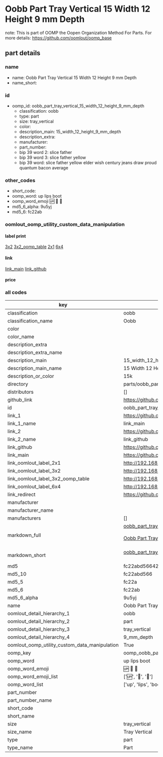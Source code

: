 # Oobb Part Tray Vertical 15 Width 12 Height 9 mm Depth  

note: This is part of OOMP the Oopen Organization Method For Parts. For more details: https://github.com/oomlout/oomp_base

##  part details
  







### name
* name: Oobb Part Tray Vertical 15 Width 12 Height 9 mm Depth
* name_short: 
### id
* oomp_id: oobb_part_tray_vertical_15_width_12_height_9_mm_depth
  * classification: oobb
  * type: part
  * size: tray_vertical
  * color: 
  * description_main: 15_width_12_height_9_mm_depth
  * description_extra: 
  * manufacturer: 
  * part_number: 
  * bip 39 word 2: slice father
  * bip 39 word 3: slice father yellow
  * bip 39 word: slice father yellow elder wish century jeans draw proud quantum bacon average

### other_codes
* short_code: 
* oomp_word: up lips boot
* oomp_word_emoji :up: :lips: :boot:
* md5_6_alpha: 9u5yj
* md5_6: fc22ab






### oomlout_oomp_utility_custom_data_manipulation
#### label print
[3x2](http://192.168.1.245:1112/?label=oomp%209u5yj)
[3x2_oomp_table](http://192.168.1.108:1112/?label=oomp%209u5yj)
[2x1](http://192.168.1.242:1112/?label=oomp%209u5yj)
[6x4](http://192.168.1.55:1112/?label=oomp%209u5yj)    

#### link

[link_main](https://github.com/oomlout/oomlout_oomp_version_1_messy/tree/main/parts/oobb_part_tray_vertical_15_width_12_height_9_mm_depth) [link_github](https://github.com/oomlout/oomlout_oomp_version_1_messy/tree/main/parts/oobb_part_tray_vertical_15_width_12_height_9_mm_depth)                             

#### price







### all codes 
| key | value |  
| --- | --- |  
| classification | oobb |  
| classification_name | Oobb |  
| color |  |  
| color_name |  |  
| description_extra |  |  
| description_extra_name |  |  
| description_main | 15_width_12_height_9_mm_depth |  
| description_main_name | 15 Width 12 Height 9 mm Depth |  
| description_or_color | 15k |  
| directory | parts/oobb_part_tray_vertical_15_width_12_height_9_mm_depth |  
| distributors | [] |  
| github_link | https://github.com/oomlout/oomlout_oomp_part_src/tree/main/parts/oobb_part_tray_vertical_15_width_12_height_9_mm_depth |  
| id | oobb_part_tray_vertical_15_width_12_height_9_mm_depth |  
| link_1 | https://github.com/oomlout/oomlout_oomp_version_1_messy/tree/main/parts/oobb_part_tray_vertical_15_width_12_height_9_mm_depth |  
| link_1_name | link_main |  
| link_2 | https://github.com/oomlout/oomlout_oomp_version_1_messy/tree/main/parts/oobb_part_tray_vertical_15_width_12_height_9_mm_depth |  
| link_2_name | link_github |  
| link_github | https://github.com/oomlout/oomlout_oomp_version_1_messy/tree/main/parts/oobb_part_tray_vertical_15_width_12_height_9_mm_depth |  
| link_main | https://github.com/oomlout/oomlout_oomp_version_1_messy/tree/main/parts/oobb_part_tray_vertical_15_width_12_height_9_mm_depth |  
| link_oomlout_label_2x1 | http://192.168.1.242:1112/?label=oomp%209u5yj |  
| link_oomlout_label_3x2 | http://192.168.1.245:1112/?label=oomp%209u5yj |  
| link_oomlout_label_3x2_oomp_table | http://192.168.1.108:1112/?label=oomp%209u5yj |  
| link_oomlout_label_6x4 | http://192.168.1.55:1112/?label=oomp%209u5yj |  
| link_redirect | https://github.com/oomlout/oomlout_oomp_version_1_messy/tree/main/parts/oobb_part_tray_vertical_15_width_12_height_9_mm_depth |  
| manufacturer |  |  
| manufacturer_name |  |  
| manufacturers | [] |  
| markdown_full | [oobb_part_tray_vertical_15_width_12_height_9_mm_depth](none)<br>[](none)<br>[Oobb Part Tray Vertical 15 Width 12 Height 9 Mm Depth](none)<br><br> |  
| markdown_short | [oobb_part_tray_vertical_15_width_12_height_9_mm_depth](none)<br><br> |  
| md5 | fc22abd566426ef495fe4475fe14ee5b |  
| md5_10 | fc22abd566 |  
| md5_5 | fc22a |  
| md5_6 | fc22ab |  
| md5_6_alpha | 9u5yj |  
| name | Oobb Part Tray Vertical 15 Width 12 Height 9 mm Depth |  
| oomlout_detail_hierarchy_1 | oobb |  
| oomlout_detail_hierarchy_2 | part |  
| oomlout_detail_hierarchy_3 | tray_vertical |  
| oomlout_detail_hierarchy_4 | 9_mm_depth |  
| oomlout_oomp_utility_custom_data_manipulation | True |  
| oomp_key | oomp_oobb_part_tray_vertical_15_width_12_height_9_mm_depth |  
| oomp_word | up lips boot |  
| oomp_word_emoji | :up: :lips: :boot: |  
| oomp_word_emoji_list | [':up:', ':lips:', ':boot:'] |  
| oomp_word_list | ['up', 'lips', 'boot'] |  
| part_number |  |  
| part_number_name |  |  
| short_code |  |  
| short_name |  |  
| size | tray_vertical |  
| size_name | Tray Vertical |  
| type | part |  
| type_name | Part |  
